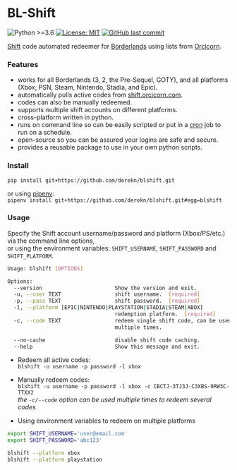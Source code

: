 # BL-Shift

![Python >=3.6](https://img.shields.io/badge/python->=3.6-blue.svg)
[![License: MIT](https://img.shields.io/badge/license-MIT-green.svg)](https://opensource.org/licenses/MIT)
[![GitHub last commit](https://img.shields.io/github/last-commit/derekn/blshift/master.svg)](https://github.com/derekn/blshift/commits/master)

[Shift](https://shift.gearboxsoftware.com/) code automated redeemer for [Borderlands](https://borderlands.com/) using lists from [Orcicorn](https://shift.orcicorn.com/).

### Features

-	works for all Borderlands (3, 2, the Pre-Sequel, GOTY), and all platforms (Xbox, PSN, Steam, Nintendo, Stadia, and Epic).
-	automatically pulls active codes from [shift.orcicorn.com](https://shift.orcicorn.com/).
-	codes can also be manually redeemed.
-	supports multiple shift accounts on different platforms.
-	cross-platform written in python.
-	runs on command line so can be easily scripted or put in a [cron](https://www.man7.org/linux/man-pages/man5/crontab.5.html) job to run on a schedule.
-	open-source so you can be assured your logins are safe and secure.
-	provides a reusable package to use in your own python scripts.

### Install

`pip install git+https://github.com/derekn/blshift.git`

or using [pipenv](https://github.com/pypa/pipenv):  
`pipenv install git+https://github.com/derekn/blshift.git#egg=blshift`

### Usage

Specify the Shift account username/password and platform (Xbox/PS/etc.) via the command line options,  
or using the environment variables: `SHIFT_USERNAME`, `SHIFT_PASSWORD` and `SHIFT_PLATFORM`.

```bash
Usage: blshift [OPTIONS]

Options:
  --version                       Show the version and exit.
  -u, --user TEXT                 shift username.  [required]
  -p, --pass TEXT                 shift password.  [required]
  -l, --platform [EPIC|NINTENDO|PLAYSTATION|STADIA|STEAM|XBOX]
                                  redemption platform.  [required]
  -c, --code TEXT                 redeem single shift code, can be used
                                  multiple times.

  --no-cache                      disable shift code caching.
  --help                          Show this message and exit.
```

* Redeem all active codes:  
`blshift -u username -p password -l xbox`

* Manually redeem codes:  
`blshift -u username -p password -l xbox -c CBCTJ-3TJ3J-C3XBS-9RW3C-TTXX2`  
_the `-c/--code` option can be used multiple times to redeem several codes_

* Using environment variables to redeem on multiple platforms  
```bash
export SHIFT_USERNAME='user@email.com'
export SHIFT_PASSWORD='abc123'

blshift --platform xbox
blshift --platform playstation
```
